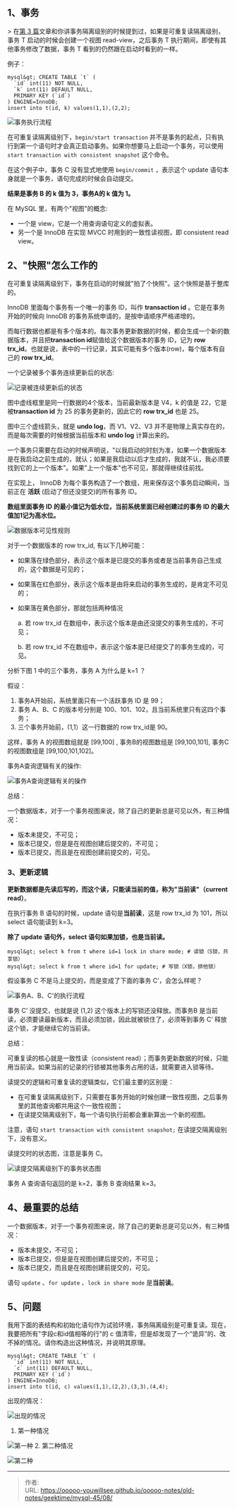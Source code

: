 # 

## 1、事务

&gt; 在[第 3 篇](./03.md)文章和你讲事务隔离级别的时候提到过，如果是可重复读隔离级别，事务 T 启动的时候会创建一个视图 read-view，之后事务 T 执行期间，即使有其他事务修改了数据，事务 T 看到的仍然跟在启动时看到的一样。

例子：
```shell script
mysql&gt; CREATE TABLE `t` (
  `id` int(11) NOT NULL,
  `k` int(11) DEFAULT NULL,
  PRIMARY KEY (`id`)
) ENGINE=InnoDB;
insert into t(id, k) values(1,1),(2,2);
```

![事务执行流程](./imgs/08_01.png)

在可重复读隔离级别下，`begin/start transaction` 并不是事务的起点，只有执行到第一个语句时才会真正启动事务。如果你想要马上启动一个事务，可以使用 `start transaction with consistent snapshot` 这个命令。
 
在这个例子中，事务 C 没有显式地使用 `begin/commit` ，表示这个 update 语句本身就是一个事务，语句完成的时候会自动提交。

**结果是事务 B 的 k 值为 3，事务A的 k 值为 1。**

在 MySQL 里，有两个&#34;视图&#34;的概念:
- 一个是 view，它是一个用查询语句定义的虚拟表。
- 另一个是 InnoDB 在实现 MVCC 时用到的一致性读视图，即 consistent read view。

## 2、&#34;快照&#34;怎么工作的

在可重复读隔离级别下，事务在启动的时候就&#34;拍了个快照&#34;。这个快照是基于整库的。

InnoDB 里面每个事务有一个唯一的事务 ID，叫作 **transaction id** 。它是在事务开始的时候向 InnoDB 的事务系统申请的，是按申请顺序严格递增的。

而每行数据也都是有多个版本的。每次事务更新数据的时候，都会生成一个新的数据版本，并且把**transaction id**赋值给这个数据版本的事务 ID，记为 **row trx_id**。也就是说，表中的一行记录，其实可能有多个版本(row)，每个版本有自己的 **row trx_id**。

一个记录被多个事务连续更新后的状态:

![记录被连续更新后的状态](./imgs/08_02.png)

图中虚线框里是同一行数据的4个版本，当前最新版本是 V4，k 的值是 22，它是被**transaction id** 为 25 的事务更新的，因此它的 **row trx_id** 也是 25。

图中三个虚线箭头，就是 **undo log**，而 V1、V2、V3 并不是物理上真实存在的，而是每次需要的时候根据当前版本和 **undo log** 计算出来的。

一个事务只需要在启动的时候声明说，&#34;以我启动的时刻为准，如果一个数据版本是在我启动之前生成的，就认；如果是我启动以后才生成的，我就不认，我必须要找到它的上一个版本&#34;。如果&#34;上一个版本&#34;也不可见，那就得继续往前找。

在实现上， InnoDB 为每个事务构造了一个数组，用来保存这个事务启动瞬间，当前正在 **活跃** (启动了但还没提交)的所有事务 ID。

**数组里面事务 ID 的最小值记为低水位，当前系统里面已经创建过的事务 ID 的最大值加1记为高水位。**

![数据版本可见性规则](./imgs/08_03.png)

对于一个数据版本的 row trx_id, 有以下几种可能：

- 如果落在绿色部分，表示这个版本是已提交的事务或者是当前事务自己生成的，这个数据是可见的；

- 如果落在红色部分，表示这个版本是由将来启动的事务生成的，是肯定不可见的；

- 如果落在黄色部分，那就包括两种情况

    a. 若 row trx_id 在数组中，表示这个版本是由还没提交的事务生成的，不可见；

    b. 若 row trx_id 不在数组中，表示这个版本是已经提交了的事务生成的，可见。

分析下图 1 中的三个事务，事务 A 为什么是 k=1 ？

假设：
1. 事务A开始前，系统里面只有一个活跃事务 ID 是 99；
2. 事务 A、B、C 的版本号分别是 100、101、102，且当前系统里只有这四个事务；
3. 三个事务开始前，(1,1）这一行数据的 row trx_id是 90。

这样，事务 A 的视图数组就是 \[99,100] , 事务B的视图数组是 \[99,100,101], 事务C的视图数组是 \[99,100,101,102]。

事务A查询逻辑有关的操作:

![事务A查询逻辑有关的操作](./imgs/08_04.png)

总结：

一个数据版本，对于一个事务视图来说，除了自己的更新总是可见以外，有三种情况：
- 版本未提交，不可见；
- 版本已提交，但是是在视图创建后提交的，不可见；
- 版本已提交，而且是在视图创建前提交的，可见。

### 3、更新逻辑

**更新数据都是先读后写的，而这个读，只能读当前的值，称为&#34;当前读&#34;（current read）**。

在执行事务 B 语句的时候，update 语句是**当前读**，这是 row trx_id 为 101，所以 select 语句能读到 k=3。

**除了 update 语句外，select 语句如果加锁，也是当前读。**
```shell script
mysql&gt; select k from t where id=1 lock in share mode; # 读锁（S锁，共享锁）
mysql&gt; select k from t where id=1 for update; # 写锁（X锁，排他锁）
```

假设事务 C 不是马上提交的，而是变成了下面的事务 C’，会怎么样呢？

![事务A、B、C&#39;的执行流程](./imgs/08_05.png)

事务 C’ 没提交，也就是说 (1,2) 这个版本上的写锁还没释放。而事务B 是当前读，必须要读最新版本，而且必须加锁，因此就被锁住了，必须等到事务 C’ 释放这个锁，才能继续它的当前读。

总结：

可重复读的核心就是一致性读（consistent read）；而事务更新数据的时候，只能用当前读。如果当前的记录的行锁被其他事务占用的话，就需要进入锁等待。

读提交的逻辑和可重复读的逻辑类似，它们最主要的区别是：
- 在可重复读隔离级别下，只需要在事务开始的时候创建一致性视图，之后事务里的其他查询都共用这个一致性视图；
- 在读提交隔离级别下，每一个语句执行前都会重新算出一个新的视图。

注意，语句 `start transaction with consistent snapshot;` 在读提交隔离级别下，没有意义。

读提交时的状态图，注意是事务 C。

![读提交隔离级别下的事务状态图](./imgs/08_06.png)

事务 A 查询语句返回的是 k=2，事务 B 查询结果 k=3。


## 4、最重要的总结

一个数据版本，对于一个事务视图来说，除了自己的更新总是可见以外，有三种情况：

- 版本未提交，不可见；
- 版本已提交，但是是在视图创建后提交的，不可见；
- 版本已提交，而且是在视图创建前提交的，可见。

语句 `update` 、`for update` 、`lock in share mode` 是**当前读**。

## 5、问题

我用下面的表结构和初始化语句作为试验环境，事务隔离级别是可重复读。现在，我要把所有&#34;字段c和id值相等的行&#34;的 c 值清零，但是却发现了一个“诡异”的、改不掉的情况。请你构造出这种情况，并说明其原理。
```shell script
mysql&gt; CREATE TABLE `t` (
  `id` int(11) NOT NULL,
  `c` int(11) DEFAULT NULL,
  PRIMARY KEY (`id`)
) ENGINE=InnoDB;
insert into t(id, c) values(1,1),(2,2),(3,3),(4,4);
```

出现的情况：

![出现的情况](./imgs/08_07.png)

1. 第一种情况


![第一种](./imgs/08_08.png)
2. 第二种情况

![第二种](./imgs/08_09.png)


---

> 作者:   
> URL: https://ooooo-youwillsee.github.io/ooooo-notes/old-notes/geektime/mysql-45/08/  

